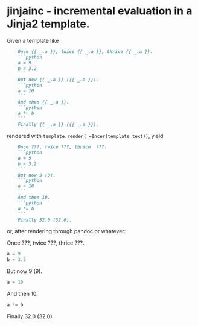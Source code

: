 # jinjainc - incremental evaluation in a Jinja2 template.

Given a template like

```markdown
    Once {{ _.a }}, twice {{ _.a }}, thrice {{ _.a }}.
    ```python
    a = 9
    b = 3.2
    ```
    But now {{ _.a }} ({{ _.a }}).
    ```python
    a = 10
    ```
    And then {{ _.a }}.
    ```python
    a *= b
    ```
    Finally {{ _.a }} ({{ _.a }}).
```

rendered with `template.render(_=Incer(template_text))`,
yield

```markdown
    Once ???, twice ???, thrice  ???.
    ```python
    a = 9
    b = 3.2
    ```
    But now 9 (9).
    ```python
    a = 10
    ```
    And then 10.
    ```python
    a *= b
    ```
    Finally 32.0 (32.0).

```

or, after rendering through pandoc or whatever:

Once ???, twice ???, thrice  ???.
```python
a = 9
b = 3.2
```
But now 9 (9).
```python
a = 10
```
And then 10.
```python
a *= b
```
Finally 32.0 (32.0).


